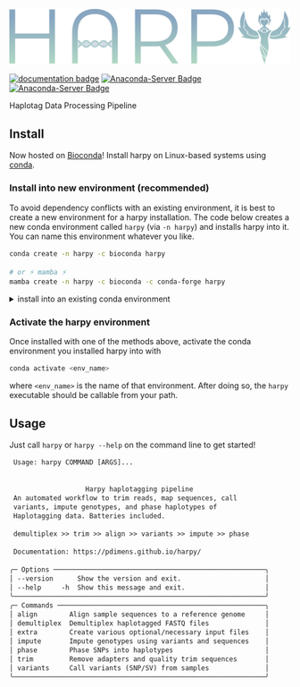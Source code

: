 [![logo](https://github.com/pdimens/harpy/blob/docs/static/logo.png?raw=true)](https://pdimens.github.io/harpy)

[![documentation badge](https://img.shields.io/badge/read%20the-documentation-fbab3a?style=for-the-badge&logo=Read%20The%20Docs)](https://pdimens.github.io/harpy) 
[![Anaconda-Server Badge](https://anaconda.org/bioconda/harpy/badges/platforms.svg)](https://anaconda.org/bioconda/harpy)
[![Anaconda-Server Badge](https://anaconda.org/bioconda/harpy/badges/downloads.svg)](https://anaconda.org/bioconda/harpy)

Haplotag Data Processing Pipeline

## Install
Now hosted on [Bioconda](https://anaconda.org/bioconda/harpy)! Install harpy on Linux-based systems using [conda](https://mamba.readthedocs.io/en/latest/installation.html).

### Install into new environment (recommended)
To avoid dependency conflicts with an existing environment, it is best to create a new environment for a harpy installation. The code below creates a new conda environment called `harpy` (via `-n harpy`) and installs harpy into it. You can name this environment whatever you like. 
```bash
conda create -n harpy -c bioconda harpy

# or ⚡ mamba ⚡
mamba create -n harpy -c bioconda -c conda-forge harpy
```

<details>
  <summary>install into an existing conda environment</summary>
 
### Install into existing environment
If you wish to install harpy and its dependencies into an existing environment, activate that environment (`conda activate <env_name>`) and execute this `conda install` code:
```bash
conda install -c bioconda harpy

# or ⚡ mamba ⚡
mamba install -c bioconda -c conda-forge harpy
```
</details>

### Activate the harpy environment
Once installed with one of the methods above, activate the conda environment you installed harpy into with
```bash
conda activate <env_name>
```
where `<env_name>` is the name of that environment. After doing so, the `harpy` executable should be callable from your path.

## Usage
Just call `harpy` or `harpy --help` on the command line to get started!

```                                                                 
 Usage: harpy COMMAND [ARGS]...                                  
                                                                 
                                                                 
                   Harpy haplotagging pipeline                   
 An automated workflow to trim reads, map sequences, call        
 variants, impute genotypes, and phase haplotypes of             
 Haplotagging data. Batteries included.                          
                                                                 
 demultiplex >> trim >> align >> variants >> impute >> phase     
                                                                 
 Documentation: https://pdimens.github.io/harpy/                 
                                                                 
╭─ Options ─────────────────────────────────────────────────────╮
│ --version      Show the version and exit.                     │
│ --help     -h  Show this message and exit.                    │
╰───────────────────────────────────────────────────────────────╯
╭─ Commands ────────────────────────────────────────────────────╮
│ align        Align sample sequences to a reference genome     │
│ demultiplex  Demultiplex haplotagged FASTQ files              │
│ extra        Create various optional/necessary input files    │
│ impute       Impute genotypes using variants and sequences    │
│ phase        Phase SNPs into haplotypes                       │
│ trim         Remove adapters and quality trim sequences       │
│ variants     Call variants (SNP/SV) from samples              │
╰───────────────────────────────────────────────────────────────╯
```